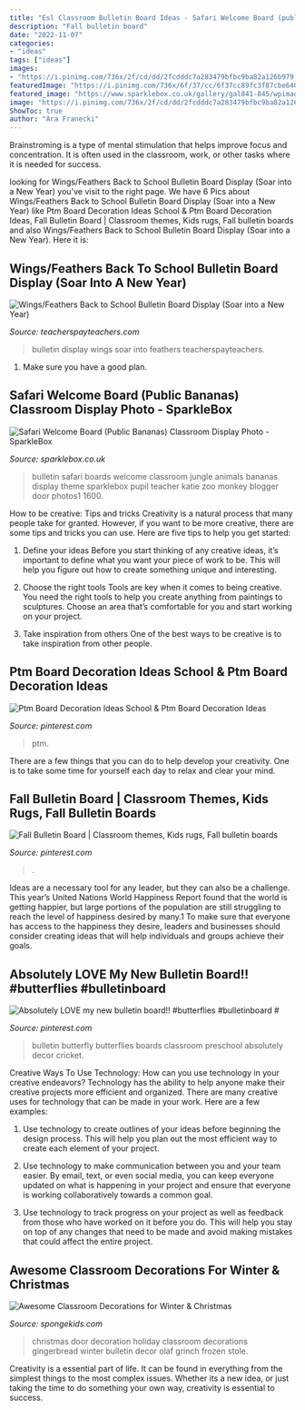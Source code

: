```yaml
---
title: "Esl Classroom Bulletin Board Ideas - Safari Welcome Board (public Bananas) Classroom Display Photo"
description: "Fall bulletin board"
date: "2022-11-07"
categories:
- "ideas"
tags: ["ideas"]
images:
- "https://i.pinimg.com/736x/2f/cd/dd/2fcdddc7a283479bfbc9ba82a126b979.jpg"
featuredImage: "https://i.pinimg.com/736x/6f/37/cc/6f37cc89fc3f87cbe640e6ce01558d66.jpg"
featured_image: "https://www.sparklebox.co.uk/gallery/gal841-845/wpimages/wp146d2e1f_06.png"
image: "https://i.pinimg.com/736x/2f/cd/dd/2fcdddc7a283479bfbc9ba82a126b979.jpg"
ShowToc: true
author: "Ara Franecki"
---
```



Brainstroming is a type of mental stimulation that helps improve focus and concentration. It is often used in the classroom, work, or other tasks where it is needed for success.

	

		
looking for Wings/Feathers Back to School Bulletin Board Display (Soar into a New Year) you've visit to the right page. We have 6 Pics about Wings/Feathers Back to School Bulletin Board Display (Soar into a New Year) like Ptm Board Decoration Ideas School &amp; Ptm Board Decoration Ideas, Fall Bulletin Board | Classroom themes, Kids rugs, Fall bulletin boards and also Wings/Feathers Back to School Bulletin Board Display (Soar into a New Year). Here it is:
		
    
## Wings/Feathers Back To School Bulletin Board Display (Soar Into A New Year)

<img loading=lazy src="https://ecdn.teacherspayteachers.com/thumbitem/Soar-into-a-New-Year-Wings-Feathers-Back-to-School-Bulletin-Board-Display-4642841-1571812395/original-4642841-2.jpg" onerror="this.onerror=null;this.src='https://tse1.mm.bing.net/th?id=OIP.wndtXkCIN2tFggy6allq4AAAAA&amp;pid=15.1';" alt="Wings/Feathers Back to School Bulletin Board Display (Soar into a New Year)">

_Source: teacherspayteachers.com_

>bulletin display wings soar into feathers teacherspayteachers. 

	

1. Make sure you have a good plan.

    
## Safari Welcome Board (Public Bananas) Classroom Display Photo - SparkleBox

<img loading=lazy src="https://www.sparklebox.co.uk/gallery/gal841-845/wpimages/wp146d2e1f_06.png" onerror="this.onerror=null;this.src='https://tse3.mm.bing.net/th?id=OIP.BODLy_ev4D_49h0yTLXxPAHaJ4&amp;pid=15.1';" alt="Safari Welcome Board (Public Bananas) Classroom Display Photo - SparkleBox">

_Source: sparklebox.co.uk_

>bulletin safari boards welcome classroom jungle animals bananas display theme sparklebox pupil teacher katie zoo monkey blogger door photos1 1600. 

	

How to be creative: Tips and tricks
Creativity is a natural process that many people take for granted. However, if you want to be more creative, there are some tips and tricks you can use. Here are five tips to help you get started:
1. Define your ideas
Before you start thinking of any creative ideas, it’s important to define what you want your piece of work to be. This will help you figure out how to create something unique and interesting.

2. Choose the right tools
Tools are key when it comes to being creative. You need the right tools to help you create anything from paintings to sculptures. Choose an area that’s comfortable for you and start working on your project.
3. Take inspiration from others
One of the best ways to be creative is to take inspiration from other people.

    
## Ptm Board Decoration Ideas School &amp; Ptm Board Decoration Ideas

<img loading=lazy src="https://i.pinimg.com/736x/6f/37/cc/6f37cc89fc3f87cbe640e6ce01558d66.jpg" onerror="this.onerror=null;this.src='https://tse3.mm.bing.net/th?id=OIP.k66BAHuBmpDw2t1tXSdSIAHaL6&amp;pid=15.1';" alt="Ptm Board Decoration Ideas School &amp; Ptm Board Decoration Ideas">

_Source: pinterest.com_

>ptm. 

	

There are a few things that you can do to help develop your creativity. One is to take some time for yourself each day to relax and clear your mind.

    
## Fall Bulletin Board | Classroom Themes, Kids Rugs, Fall Bulletin Boards

<img loading=lazy src="https://i.pinimg.com/736x/af/6f/19/af6f1983752ed4be3a0fc0ef222f1ec8.jpg" onerror="this.onerror=null;this.src='https://tse4.mm.bing.net/th?id=OIP.o1gTxeQBWR_qrISQzmIONgHaJ3&amp;pid=15.1';" alt="Fall Bulletin Board | Classroom themes, Kids rugs, Fall bulletin boards">

_Source: pinterest.com_

>. 

	

Ideas are a necessary tool for any leader, but they can also be a challenge. This year’s United Nations World Happiness Report found that the world is getting happier, but large portions of the population are still struggling to reach the level of happiness desired by many.1 To make sure that everyone has access to the happiness they desire, leaders and businesses should consider creating ideas that will help individuals and groups achieve their goals.

    
## Absolutely LOVE My New Bulletin Board!! #butterflies #bulletinboard #

<img loading=lazy src="https://i.pinimg.com/736x/2f/cd/dd/2fcdddc7a283479bfbc9ba82a126b979.jpg" onerror="this.onerror=null;this.src='https://tse4.mm.bing.net/th?id=OIP.R-ItMdapyiaUzhV8CPRkTgHaFB&amp;pid=15.1';" alt="Absolutely LOVE my new bulletin board!! #butterflies #bulletinboard #">

_Source: pinterest.com_

>bulletin butterfly butterflies boards classroom preschool absolutely decor cricket. 

	

Creative Ways To Use Technology: How can you use technology in your creative endeavors?
Technology has the ability to help anyone make their creative projects more efficient and organized. There are many creative uses for technology that can be made in your work. Here are a few examples:
1. Use technology to create outlines of your ideas before beginning the design process. This will help you plan out the most efficient way to create each element of your project.

2. Use technology to make communication between you and your team easier. By email, text, or even social media, you can keep everyone updated on what is happening in your project and ensure that everyone is working collaboratively towards a common goal.

3. Use technology to track progress on your project as well as feedback from those who have worked on it before you do. This will help you stay on top of any changes that need to be made and avoid making mistakes that could affect the entire project.

    
## Awesome Classroom Decorations For Winter &amp; Christmas

<img loading=lazy src="http://spongekids.com/wp-content/uploads/2016/11/christmas-bulletin-board/11-christmas-bulletin-board-ideas.jpg" onerror="this.onerror=null;this.src='https://tse2.mm.bing.net/th?id=OIP.-oGVygNx6HDeWuoJd_VFhAHaJ4&amp;pid=15.1';" alt="Awesome Classroom Decorations for Winter &amp; Christmas">

_Source: spongekids.com_

>christmas door decoration holiday classroom decorations gingerbread winter bulletin decor olaf grinch frozen stole. 

	

Creativity is a essential part of life. It can be found in everything from the simplest things to the most complex issues. Whether its a new idea, or just taking the time to do something your own way, creativity is essential to success.

